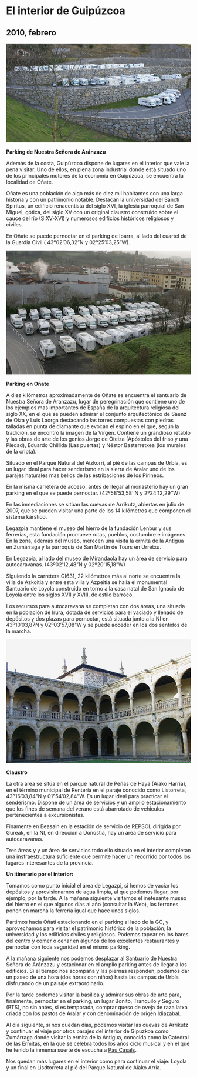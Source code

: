 # El interior de Guipúzcoa
## 2010, febrero

 ![Parking de Nuestra Señora de Aránzazu](resources/parkingaranzazu300x160.jpg)

**Parking de Nuestra Señora de Aránzazu**

Además de la costa, Guipúzcoa dispone de lugares en el interior que vale la pena visitar. Uno de ellos, en plena zona industrial donde está situado uno de los principales motores de la economía en Guipúzcoa, se encuentra la localidad de Oñate.

Oñate es una población de algo más de diez mil habitantes con una larga historia y con un patrimonio notable. Destacan la universidad del Sancti Spiritus, un edificio renacentista del siglo XVI, la iglesia parroquial de San Miguel, gótica, del siglo XV con un original claustro construido sobre el cauce del río (S.XV-XVI) y numerosos edificios históricos religiosos y civiles.

En Oñate se puede pernoctar en el parking de Ibarra, al lado del cuartel de la  Guardia Civil ( 43º02’06,32”N y 02º25’03,25”W).

 ![Parking en Oñate](resources/parkingoate300x200.jpg)

**Parking en Oñate**

A diez kilómetros aproximadamente de Oñate se encuentra el santuario de Nuestra Señora de Aranzazu, lugar de peregrinación que contiene uno de los ejemplos mas importantes de España de la arquitectura religiosa del siglo XX, en el que se pueden admirar el conjunto arquitectónico de Sáenz de Oiza y Luis Laorga destacando las torres compuestas con piedras talladas en punta de diamante que evocan el espino en el que, según la tradición, se encontró la imagen de la Virgen. Contiene un grandioso retablo y las obras de arte de los genios Jorge de Oteiza (Apóstoles del friso y una Piedad), Eduardo Chillida (Las puertas) y Néstor Basterretxea (los murales de la cripta).

Situado en el Parque Natural del Aizkorri, al pié de las campas de Urbía, es un lugar ideal para hacer senderismo en la sierra de Aralar uno de los parajes naturales mas bellos de las estribaciones de los Pirineos.

En la misma carretera de acceso, antes de llegar al monasterio hay un gran parking en el que se puede pernoctar. (42º58’53,58’’N y 2º24’12,29’’W)

En las inmediaciones se sitúan las cuevas de Arrikutz, abiertas en julio de 2007, que se pueden visitar una parte de los 14 kilómetros que componen el sistema kárstico.

Legazpia mantiene el museo del hierro de la fundación Lenbur y sus ferrerías, esta fundación promueve rutas, pueblos, costumbre e imágenes. En la zona, además del museo, merecen una visita la ermita de la Antigua en Zumárraga y la parroquia de San Martín de Tours en Urretxu.

En Legazpia, al lado del museo de Mirandaola hay un área de servicio para autocaravanas. (43º02’12,48”N y 02º20’15,18”W)

Siguiendo la  carretera GI631, 22 kilómetros más al norte se encuentra la villa de Azkoitia y entre esta villa y Azpeitia se halla el monumental Santuario de Loyola construido en torno a la casa natal de San Ignacio de Loyola entre los siglos XVII y XVIII, de estilo barroco.

Los recursos para autocaravana se completan con dos áreas, una situada en la población de Irura, dotada de servicios para el vaciado y llenado de depósitos y dos plazas para pernoctar, está situada junto a la NI en 43º10’03,87N y 02º03’57,08”W y se puede acceder en los dos sentidos de la marcha.

 ![Claustro](resources/claustro300x200.jpg)

**Claustro**

La otra área se sitúa en el parque natural de Peñas de Haya (Aiako Harria), en el término municipal de Rentería en el paraje conocido como Listorreta, 43º16’03,84”N y 01º54’02,84”W. Es un lugar ideal para practicar el senderismo. Dispone de un área de servicios y un amplio estacionamiento que los fines de semana del verano está abarrotado de vehículos pertenecientes a excursionistas.

Finamente en Beasain en la estación de servicio de REPSOL dirigida por Gureak, en la NI, en dirección a Donostia, hay un área de servicio para autocaravanas.

Tres áreas y y un área de servicios todo ello situado en el interior completan una insfraestructura suficiente que permite hacer un recorrido por todos los lugares interesantes de la provincia.

**Un itinerario por el interior:**

Tomamos como punto inicial el área de Legazpi, si hemos de vaciar los depósitos y aprovisionarnos de agua limpia, al que podemos llegar, por ejemplo, por la tarde. A la mañana siguiente visitamos el inetesante museo del hierro en el que algunos días al año (consultar la Web), los ferrones ponen en marcha la ferrería igual que hace unos siglos.

Partimos hacia Oñati estacionando en el parking al lado de la GC, y aprovechamos para visitar el patrimonio histórico de la población; la universidad y los edificios civiles y religiosos. Podemos tapear en los bares del centro y comer o cenar en algunos de los excelentes restaurantes y pernoctar con toda seguridad en el mismo parking.

A la mañana siguiente nos podemos desplazar al Santuario de Nuestra Señora de Aránzazu y estacionar en el amplio parking antes de llegar a los edificios. Si el tiempo nos acompaña y las piernas responden, podemos dar un paseo de una hora (dos horas con niños) hasta las campas de Urbía disfrutando de un paisaje extraordinario.

Por la tarde podemos visitar la basílica y admirar sus obras de arte para, finalmente, pernoctar en el parking, un lugar Bonito, Tranquilo y Seguro (BTS), no sin antes, si es temporada, comprar queso de oveja de raza latxa criada con los pastos de Aralar y con denominación de origen Idiazabal.

Al día siguiente, si nos quedan días, podemos visitar las cuevas de Arrikutz y continuar el viaje por otros parajes del interior de Gipuzkoa como Zumárraga donde visitar la ermita de la Antigua, conocida como la Catedral de las Ermitas, en la que se celebra todos los años ciclo musical y en el que he tenido la inmensa suerte de escucha a <a href=”http://es.wikipedia.org/wiki/Pau_Casals”>Pau Casals</a>.

Nos quedan más lugares en el interior como para continuar el viaje: Loyola y un final en Lisdtorreta al pié del Parque Natural de Aiako Arria.